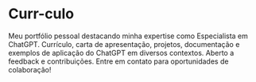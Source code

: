# Curr-culo
Meu portfólio pessoal destacando minha expertise como Especialista em ChatGPT. Currículo, carta de apresentação, projetos, documentação e exemplos de aplicação do ChatGPT em diversos contextos. Aberto a feedback e contribuições. Entre em contato para oportunidades de colaboração!
